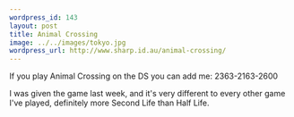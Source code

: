```yaml
--- 
wordpress_id: 143
layout: post
title: Animal Crossing
image: ../../images/tokyo.jpg
wordpress_url: http://www.sharp.id.au/animal-crossing/
---
```

If you play Animal Crossing on the DS you can add me: 2363-2163-2600

I was given the game last week, and it's very different to every other game I've played, definitely more Second Life than Half Life.
